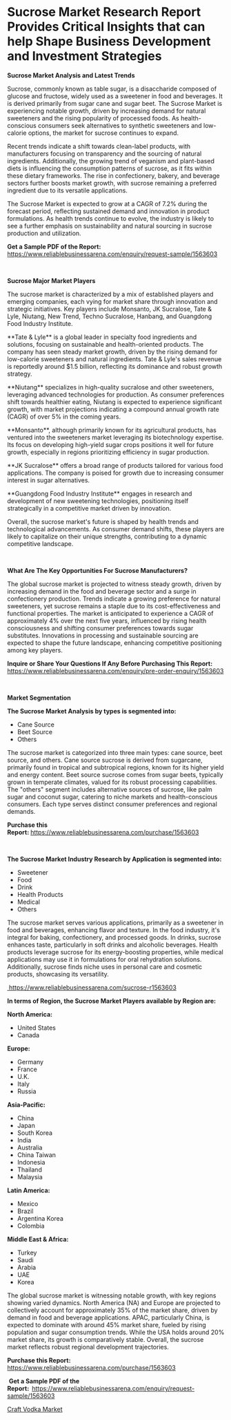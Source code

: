 <p><h1>Sucrose Market Research Report Provides Critical Insights that can help Shape Business Development and Investment Strategies</h1></p><p><strong>Sucrose Market Analysis and Latest Trends</strong></p>
<p><p>Sucrose, commonly known as table sugar, is a disaccharide composed of glucose and fructose, widely used as a sweetener in food and beverages. It is derived primarily from sugar cane and sugar beet. The Sucrose Market is experiencing notable growth, driven by increasing demand for natural sweeteners and the rising popularity of processed foods. As health-conscious consumers seek alternatives to synthetic sweeteners and low-calorie options, the market for sucrose continues to expand.</p><p>Recent trends indicate a shift towards clean-label products, with manufacturers focusing on transparency and the sourcing of natural ingredients. Additionally, the growing trend of veganism and plant-based diets is influencing the consumption patterns of sucrose, as it fits within these dietary frameworks. The rise in confectionery, bakery, and beverage sectors further boosts market growth, with sucrose remaining a preferred ingredient due to its versatile applications.</p><p>The Sucrose Market is expected to grow at a CAGR of 7.2% during the forecast period, reflecting sustained demand and innovation in product formulations. As health trends continue to evolve, the industry is likely to see a further emphasis on sustainability and natural sourcing in sucrose production and utilization.</p></p>
<p><strong>Get a Sample PDF of the Report:&nbsp;</strong> <a href="https://www.reliablebusinessarena.com/enquiry/request-sample/1563603?utm_campaign=3497&utm_medium=2&utm_source=Github&utm_content=ia&utm_term=07042025&utm_id=sucrose">https://www.reliablebusinessarena.com/enquiry/request-sample/1563603</a></p>
<p>&nbsp;</p>
<p><strong>Sucrose Major Market Players</strong></p>
<p><p>The sucrose market is characterized by a mix of established players and emerging companies, each vying for market share through innovation and strategic initiatives. Key players include Monsanto, JK Sucralose, Tate & Lyle, Niutang, New Trend, Techno Sucralose, Hanbang, and Guangdong Food Industry Institute.</p><p>**Tate & Lyle** is a global leader in specialty food ingredients and solutions, focusing on sustainable and health-oriented products. The company has seen steady market growth, driven by the rising demand for low-calorie sweeteners and natural ingredients. Tate & Lyle's sales revenue is reportedly around $1.5 billion, reflecting its dominance and robust growth strategy.</p><p>**Niutang** specializes in high-quality sucralose and other sweeteners, leveraging advanced technologies for production. As consumer preferences shift towards healthier eating, Niutang is expected to experience significant growth, with market projections indicating a compound annual growth rate (CAGR) of over 5% in the coming years.</p><p>**Monsanto**, although primarily known for its agricultural products, has ventured into the sweeteners market leveraging its biotechnology expertise. Its focus on developing high-yield sugar crops positions it well for future growth, especially in regions prioritizing efficiency in sugar production.</p><p>**JK Sucralose** offers a broad range of products tailored for various food applications. The company is poised for growth due to increasing consumer interest in sugar alternatives. </p><p>**Guangdong Food Industry Institute** engages in research and development of new sweetening technologies, positioning itself strategically in a competitive market driven by innovation.</p><p>Overall, the sucrose market's future is shaped by health trends and technological advancements. As consumer demand shifts, these players are likely to capitalize on their unique strengths, contributing to a dynamic competitive landscape.</p></p>
<p>&nbsp;</p>
<p><strong>What Are The Key Opportunities For Sucrose Manufacturers?</strong></p>
<p><p>The global sucrose market is projected to witness steady growth, driven by increasing demand in the food and beverage sector and a surge in confectionery production. Trends indicate a growing preference for natural sweeteners, yet sucrose remains a staple due to its cost-effectiveness and functional properties. The market is anticipated to experience a CAGR of approximately 4% over the next five years, influenced by rising health consciousness and shifting consumer preferences towards sugar substitutes. Innovations in processing and sustainable sourcing are expected to shape the future landscape, enhancing competitive positioning among key players.</p></p>
<p><strong>Inquire or Share Your Questions If Any Before Purchasing This Report:</strong> <a href="https://www.reliablebusinessarena.com/enquiry/pre-order-enquiry/1563603?utm_campaign=3497&utm_medium=2&utm_source=Github&utm_content=ia&utm_term=07042025&utm_id=sucrose">https://www.reliablebusinessarena.com/enquiry/pre-order-enquiry/1563603</a></p>
<p>&nbsp;</p>
<p><strong>Market Segmentation</strong></p>
<p><strong>The Sucrose Market Analysis by types is segmented into:</strong></p>
<p><ul><li>Cane Source</li><li>Beet Source</li><li>Others</li></ul></p>
<p><p>The sucrose market is categorized into three main types: cane source, beet source, and others. Cane source sucrose is derived from sugarcane, primarily found in tropical and subtropical regions, known for its higher yield and energy content. Beet source sucrose comes from sugar beets, typically grown in temperate climates, valued for its robust processing capabilities. The "others" segment includes alternative sources of sucrose, like palm sugar and coconut sugar, catering to niche markets and health-conscious consumers. Each type serves distinct consumer preferences and regional demands.</p></p>
<p><strong>Purchase this Report:&nbsp;</strong><a href="https://www.reliablebusinessarena.com/purchase/1563603?utm_campaign=3497&utm_medium=2&utm_source=Github&utm_content=ia&utm_term=07042025&utm_id=sucrose">https://www.reliablebusinessarena.com/purchase/1563603</a></p>
<p>&nbsp;</p>
<p><strong>The Sucrose Market Industry Research by Application is segmented into:</strong></p>
<p><ul><li>Sweetener</li><li>Food</li><li>Drink</li><li>Health Products</li><li>Medical</li><li>Others</li></ul></p>
<p><p>The sucrose market serves various applications, primarily as a sweetener in food and beverages, enhancing flavor and texture. In the food industry, it's integral for baking, confectionery, and processed goods. In drinks, sucrose enhances taste, particularly in soft drinks and alcoholic beverages. Health products leverage sucrose for its energy-boosting properties, while medical applications may use it in formulations for oral rehydration solutions. Additionally, sucrose finds niche uses in personal care and cosmetic products, showcasing its versatility.</p></p>
<p><a href="https://www.reliablebusinessarena.com/sucrose-r1563603?utm_campaign=3497&utm_medium=2&utm_source=Github&utm_content=ia&utm_term=07042025&utm_id=sucrose">&nbsp;https://www.reliablebusinessarena.com/sucrose-r1563603</a></p>
<p><strong>In terms of Region, the Sucrose Market Players available by Region are:</strong></p>
<p>
    <p> <strong> North America: </strong>
        <ul>
            <li>United States</li>
            <li>Canada</li>
        </ul>
        </p> 
    <p> <strong> Europe: </strong>
        <ul>
            <li>Germany</li>
            <li>France</li>
            <li>U.K.</li>
            <li>Italy</li>
            <li>Russia</li>
        </ul>
        </p> 
    <p> <strong> Asia-Pacific: </strong>
        <ul>
            <li>China</li>
            <li>Japan</li>
            <li>South Korea</li>
            <li>India</li>
            <li>Australia</li>
            <li>China Taiwan</li>
            <li>Indonesia</li>
            <li>Thailand</li>
            <li>Malaysia</li>
        </ul>
        </p> 
    <p> <strong> Latin America: </strong>
        <ul>
            <li>Mexico</li>
            <li>Brazil</li>
            <li>Argentina Korea</li>
            <li>Colombia</li>
        </ul>
        </p> 
    <p> <strong> Middle East & Africa: </strong>
        <ul>
            <li>Turkey</li>
            <li>Saudi</li>
            <li>Arabia</li>
            <li>UAE</li>
            <li>Korea</li>
        </ul>
    </p>
    </p>
<p><p>The global sucrose market is witnessing notable growth, with key regions showing varied dynamics. North America (NA) and Europe are projected to collectively account for approximately 35% of the market share, driven by demand in food and beverage applications. APAC, particularly China, is expected to dominate with around 45% market share, fueled by rising population and sugar consumption trends. While the USA holds around 20% market share, its growth is comparatively stable. Overall, the sucrose market reflects robust regional development trajectories.</p></p>
<p><strong>Purchase this Report: </strong><a href="https://www.reliablebusinessarena.com/purchase/1563603?utm_campaign=3497&utm_medium=2&utm_source=Github&utm_content=ia&utm_term=07042025&utm_id=sucrose">https://www.reliablebusinessarena.com/purchase/1563603</a></p>
<p>&nbsp;<strong>Get a Sample PDF of the Report:&nbsp;&nbsp;</strong><a href="https://www.reliablebusinessarena.com/enquiry/request-sample/1563603?utm_campaign=3497&utm_medium=2&utm_source=Github&utm_content=ia&utm_term=07042025&utm_id=sucrose">https://www.reliablebusinessarena.com/enquiry/request-sample/1563603</a></p>
<p><strong></strong></p>
<p><p><a href="https://github.com/prantoblouin/Market-Research-Report-List-1/blob/main/craft-vodka-market.md?utm_campaign=3497&utm_medium=2&utm_source=Github&utm_content=ia&utm_term=07042025&utm_id=sucrose">Craft Vodka Market</a></p></p>